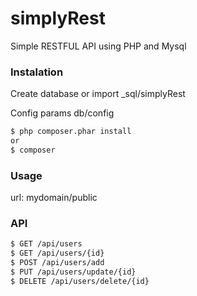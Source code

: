 # simplyRest
Simple RESTFUL API using PHP and Mysql

### Instalation

Create database or import _sql/simplyRest

Config params db/config

```sh
$ php composer.phar install 
or
$ composer
```

### Usage
url: mydomain/public

### API
```sh
$ GET /api/users
$ GET /api/users/{id}
$ POST /api/users/add
$ PUT /api/users/update/{id}
$ DELETE /api/users/delete/{id}
```
